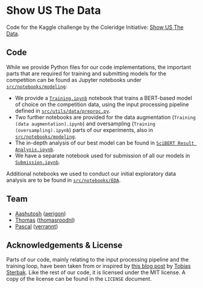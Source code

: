 # Show US The Data

Code for the Kaggle challenge by the Coleridge Initiative: [Show US The Data](https://www.kaggle.com/c/coleridgeinitiative-show-us-the-data).

## Code

While we provide Python files for our code implementations, the important parts that are required for training and submitting models for the competition can be found as Jupyter notebooks under [`src/notebooks/modeling`](src/notebooks/modeling):

- We provide a [`Training.ipynb`](src/notebooks/modeling/Training.ipynb) notebook that trains a BERT-based model of choice on the competition data, using the input processing pipeline defined in [`src/utils/data/preproc.py`](src/utils/data/preproc.py). 
- Two further notebooks are provided for the data augmentation (`Training (data augmentation).ipynb`) and oversampling (`Training (oversampling).ipynb`) parts of our experiments, also in [`src/notebooks/modeling`](src/notebooks/modeling).
- The in-depth analysis of our best model can be found in [`SciBERT Result Analysis.ipynb`](src/notebooks/modeling/SciBERT%20Result%20Analysis.ipynb).
- We have a separate notebook used for submission of all our models in [`Submission.ipynb`](src/notebooks/modeling/Submission.ipynb).

Additional notebooks we used to conduct our initial exploratory data analysis are to be found in [`src/notebooks/EDA`](src/notebooks/EDA).

## Team

- [Aashutosh](https://www.kaggle.com/aerigon) ([aerigon](https://github.com/aerigon/))
- [Thomas](https://www.kaggle.com/thomasrood) ([thomasroodnl](https://github.com/thomasroodnl))
- [Pascal](https://www.kaggle.com/pascalschroder) ([verrannt](https://github.com/verrannt))

## Acknowledgements & License

Parts of our code, mainly relating to the input processing pipeline and the training loop, have been taken from or inspired by [this blog post](https://www.depends-on-the-definition.com/named-entity-recognition-with-bert/) by [Tobias Sterbak](https://www.depends-on-the-definition.com/about/). Like the rest of our code, it is licensed under the MIT license. A copy of the license can be found in the `LICENSE` document. 
